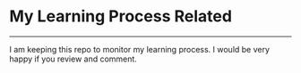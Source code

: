 #  My Learning Process Related
----
I am keeping this repo to monitor my learning process.
I would be very happy if you review and comment.
